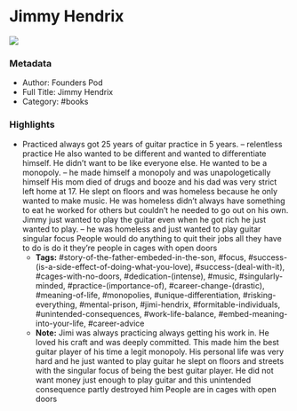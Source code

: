 # Jimmy Hendrix

![](https://readwise-assets.s3.amazonaws.com/static/images/default-book-icon-3.40504e56b01b.png)

### Metadata

- Author: Founders Pod 
- Full Title: Jimmy Hendrix
- Category: #books

### Highlights

- Practiced always got 25 years of guitar practice in 5 years. – relentless practice
  He also wanted to be different and wanted to differentiate himself. He didn’t want to be like everyone else. He wanted to be a monopoly. – he made himself a monopoly and was unapologetically himself
  His mom died of drugs and booze and his dad was very strict left home at 17. He slept on floors and was homeless because he only wanted to make music. He was homeless didn’t always have something to eat he worked for others but couldn’t he needed to go out on his own. Jimmy just wanted to play the guitar even when he got rich he just wanted to play. – he was homeless and just wanted to play guitar singular focus
  People would do anything to quit their jobs all they have to do is do it they’re people in cages with open doors
    - **Tags:** #story-of-the-father-embeded-in-the-son, #focus, #success-(is-a-side-effect-of-doing-what-you-love), #success-(deal-with-it), #cages-with-no-doors, #dedication-(intense), #music, #singularly-minded, #practice-(importance-of), #career-change-(drastic), #meaning-of-life, #monopolies, #unique-differentiation, #risking-everything, #mental-prison, #jimi-hendrix, #formitable-individuals, #unintended-consequences, #work-life-balance, #embed-meaning-into-your-life, #career-advice
    - **Note:** Jimi was always practicing always getting his work in. He loved his craft and was deeply committed. This made him the best guitar player of his time a legit monopoly. His personal life was very hard and he just wanted to play guitar he slept on floors and streets with the singular focus of being the best guitar player. He did not want money just enough to play guitar and this unintended consequence partly destroyed him
      People are in cages with open doors
